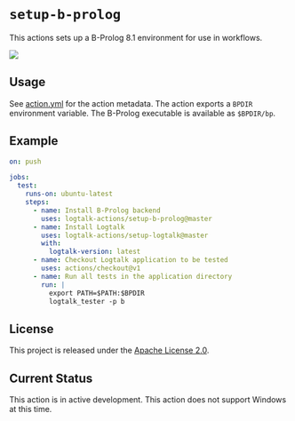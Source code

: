 # `setup-b-prolog`

This actions sets up a B-Prolog 8.1 environment for use in workflows.

![](https://github.com/logtalk-actions/setup-b-prolog/workflows/Test/badge.svg)

## Usage

See [action.yml](action.yml) for the action metadata. The action exports a `BPDIR` environment variable. The B-Prolog executable is available as `$BPDIR/bp`.

## Example

```yml
on: push

jobs:
  test:
    runs-on: ubuntu-latest
    steps:
      - name: Install B-Prolog backend
        uses: logtalk-actions/setup-b-prolog@master
      - name: Install Logtalk
        uses: logtalk-actions/setup-logtalk@master
        with:
          logtalk-version: latest
      - name: Checkout Logtalk application to be tested
        uses: actions/checkout@v1
      - name: Run all tests in the application directory
        run: |
          export PATH=$PATH:$BPDIR
          logtalk_tester -p b
```

## License

This project is released under the [Apache License 2.0](LICENSE).

## Current Status

This action is in active development. This action does not support Windows at this time.
